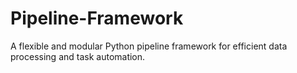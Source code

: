 # Pipeline-Framework
A flexible and modular Python pipeline framework for efficient data processing and task automation.
